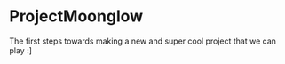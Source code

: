 ProjectMoonglow
===============

The first steps towards making a new and super cool project that we can play :]

